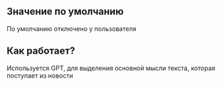 ## Значение по умолчанию
По умолчанию отключено у пользователя

## Как работает?
Используется GPT, для выделения основной мысли текста, которая поступает из новости
